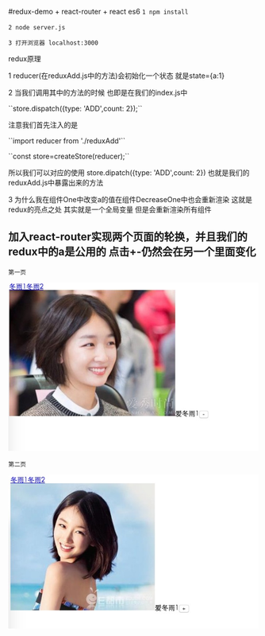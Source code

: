 #redux-demo  + react-router + react es6
``1 npm install ``

``2 node server.js``

``3 打开浏览器 localhost:3000``




<div style="text-align:'center'">redux原理</div> 
<p>1 reducer(在reduxAdd.js中的方法)会初始化一个状态  就是state={a:1}</p>
<p>2 当我们调用其中的方法的时候 也即是在我们的index.js中  
<p>``store.dispatch({type: 'ADD',count: 2});``  </p>
 注意我们首先注入的是 
<p>``import reducer from './reduxAdd'`` </p>
<p>``const store=createStore(reducer);``</p>
所以我们可以对应的使用 store.dipatch({type: 'ADD',count: 2})  也就是我们的reduxAdd.js中暴露出来的方法
</p>
 
 <p>3 为什么我在组件One中改变a的值在组件DecreaseOne中也会重新渲染  这就是redux的亮点之处 其实就是一个全局变量  但是会重新渲染所有组件</p>
 
 
 
 
<h2>加入react-router实现两个页面的轮换，并且我们的redux中的a是公用的  点击+-仍然会在另一个里面变化 </h2>
 
 
 ``
第一页 
``
<div>

<img src='public/js/image/first.png'>
</div>
 

 ``
第二页 
``
<div>

<img src='public/js/image/second.png'>
</div>
 
